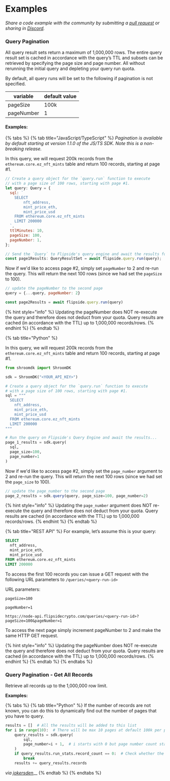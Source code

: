 # Examples

_Share a code example with the community by submitting a_ [_pull request_](https://github.com/FlipsideCrypto/gitbook/) _or sharing in_ [_Discord_](https://discord.gg/ZmU3jQuu6W)_._

### Query Pagination

All query result sets return a maximum of 1,000,000 rows. The entire query result set is cached in accordance with the query’s TTL and subsets can be retrieved by specifying the page size and page number. All without rerunning the initial query and depleting your query run quota.



By default, all query runs will be set to the following if pagination is not specified.

| variable   | default value |
| ---------- | ------------- |
| pageSize   | 100k          |
| pageNumber | 1             |

#### Examples:

{% tabs %}
{% tab title="JavaScript/TypeScript" %}
_Pagination is available by default starting at version 1.1.0 of the JS/TS SDK. Note this is a non-breaking release._&#x20;



In this query, we will request 200k records from the `ethereum.core.ez_nft_mints` table and return 100 records, starting at page #1.

```javascript
// Create a query object for the `query.run` function to execute
// with a page size of 100 rows, starting with page #1.
let query: Query = {
  sql: `
    SELECT
        nft_address,
        mint_price_eth,
        mint_price_usd
    FROM ethereum.core.ez_nft_mints
    LIMIT 200000
  `,
  ttlMinutes: 10,
  pageSize: 100,
  pageNumber: 1,
};

// Send the `Query` to Flipside's query engine and await the results for Page #1
const page1Results: QueryResultSet = await flipside.query.run(query);
```

Now if we'd like to access page #2, simply set `pageNumber` to 2 and re-run the query. This will return the next 100 rows (since we had set the `pageSize` to 100).&#x20;

```javascript
// update the pageNumber to the second page
query = {...query, pageNumber: 2}

const page2Results = await flipside.query.run(query)
```

{% hint style="info" %}
Updating the pageNumber does NOT re-execute the query and therefore does not deduct from your quota. Query results are cached (in accordance with the TTL) up to 1,000,000 records/rows.&#x20;
{% endhint %}
{% endtab %}

{% tab title="Python" %}


In this query, we will request 200k records from the `ethereum.core.ez_nft_mints` table and return 100 records, starting at page #1.

```python
from shroomdk import ShroomDK

sdk = ShroomDK("<YOUR_API_KEY>")

# Create a query object for the `query.run` function to execute
# with a page size of 100 rows, starting with page #1.
sql = """
  SELECT
    nft_address,
    mint_price_eth,
    mint_price_usd
  FROM ethereum.core.ez_nft_mints
  LIMIT 200000
"""

# Run the query on Flipside's Query Engine and await the results...
page_1_results = sdk.query(
  sql,
  page_size=100,
  page_number=1
)
```

Now if we'd like to access page #2, simply set the `page_number` argument to 2 and re-run the query. This will return the next 100 rows (since we had set the `page_size` to 100).&#x20;

```javascript
// update the page_number to the second page
page_2_results = sdk.query(query, page_size=100, page_number=2)
```

{% hint style="info" %}
Updating the `page_number` argument does NOT re-execute the query and therefore does not deduct from your quota. Query results are cached (in accordance with the TTL) up to 1,000,000 records/rows.&#x20;
{% endhint %}
{% endtab %}

{% tab title="REST API" %}
For example, let’s assume this is your query:

```sql
SELECT
  nft_address,
  mint_price_eth,
  mint_price_usd
FROM ethereum.core.ez_nft_mints
LIMIT 200000
```

To access the first 100 records you can issue a GET request with the following URL parameters to `/queries/<query-run-id>`

URL parameters:

`pageSize=100`

`pageNumber=1`

```
https://node-api.flipsidecrypto.com/queries/<query-run-id>?pageSize=100&pageNumber=1
```

To access the next page simply increment pageNumber to 2 and make the same HTTP GET request.

{% hint style="info" %}
Updating the pageNumber does NOT re-execute the query and therefore does not deduct from your quota. Query results are cached (in accordance with the TTL) up to 1,000,000 records/rows.&#x20;
{% endhint %}
{% endtab %}
{% endtabs %}

### Query Pagination - Get All Records

Retrieve all records up to the 1,000,000 row limit.

**Examples:**

{% tabs %}
{% tab title="Python" %}
If the number of records are not known, you can do this to dynamically find out the number of pages that you have to query.



```python
results = []  # All the results will be added to this list
for i in range(10):  # There will be max 10 pages at default 100k per page & 1M record limit
    query_results = sdk.query(
        sql,
        page_number=i + 1,  # i starts with 0 but page number count starts with 1.
    )
    if query_results.run_stats.record_count == 0:  # Check whether the resulting page is empty.
        break
    results += query_results.records


```

_via_ [_jokersden_](https://github.com/jokersden)__
{% endtab %}
{% endtabs %}
